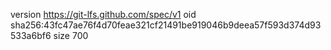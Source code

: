 version https://git-lfs.github.com/spec/v1
oid sha256:43fc47ae76f4d70feae321cf21491be919046b9deea57f593d374d93533a6bf6
size 700
